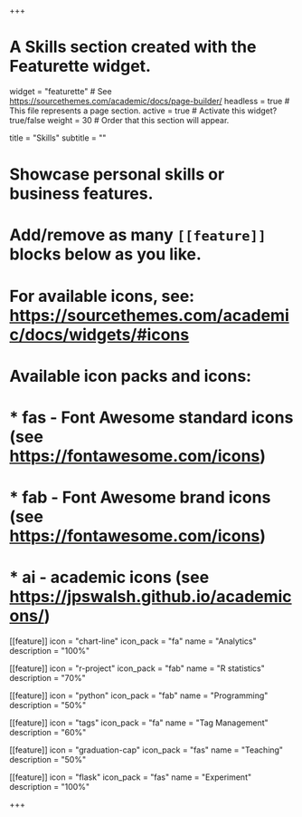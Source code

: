 +++
# A Skills section created with the Featurette widget.
widget = "featurette"  # See https://sourcethemes.com/academic/docs/page-builder/
headless = true  # This file represents a page section.
active = true  # Activate this widget? true/false
weight = 30  # Order that this section will appear.

title = "Skills"
subtitle = ""

# Showcase personal skills or business features.
#
# Add/remove as many `[[feature]]` blocks below as you like.
#
# For available icons, see: https://sourcethemes.com/academic/docs/widgets/#icons
#
# Available icon packs and icons:
# * fas - Font Awesome standard icons (see https://fontawesome.com/icons)
# * fab - Font Awesome brand icons (see https://fontawesome.com/icons)
# * ai - academic icons (see https://jpswalsh.github.io/academicons/)


[[feature]]
  icon = "chart-line"
  icon_pack = "fa"
  name = "Analytics"
  description = "100%"

[[feature]]
  icon = "r-project"
  icon_pack = "fab"
  name = "R statistics"
  description = "70%"

[[feature]]
  icon = "python"
  icon_pack = "fab"
  name = "Programming"
  description = "50%"  

[[feature]]
  icon = "tags"
  icon_pack = "fa"
  name = "Tag Management"
  description = "60%"

[[feature]]
  icon = "graduation-cap"
  icon_pack = "fas"
  name = "Teaching"
  description = "50%"

[[feature]]
  icon = "flask"
  icon_pack = "fas"
  name = "Experiment"
  description = "100%"

+++
